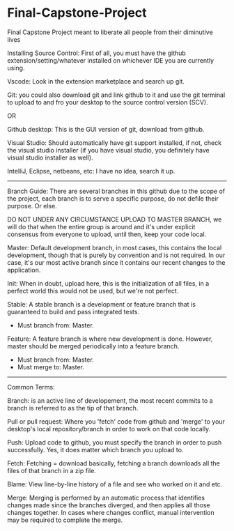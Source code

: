 # Final-Capstone-Project
Final Capstone Project meant to liberate all people from their diminutive lives

Installing Source Control:
First of all, you must have the github extension/setting/whatever installed on whichever IDE you are currently using. 

Vscode: Look in the extension marketplace and search up git.

Git: you could also download git and link github to it and use the git terminal to upload to and fro your desktop to the source control version (SCV).

OR

Github desktop: This is the GUI version of git, download from github.

Visual Studio: Should automatically have git support installed, if not, check the visual studio installer (if you have visual studio, you definitely have visual studio installer as well).

IntelliJ, Eclipse, netbeans, etc: I have no idea, search it up.

****************

Branch Guide: There are several branches in this github due to the scope of the project, each branch is to serve a specific purpose, do not defile their purpose. Or else.

DO NOT UNDER ANY CIRCUMSTANCE UPLOAD TO MASTER BRANCH, we will do that when the entire group is around and it's under explicit consensus from everyone to upload, until then, keep your code local.

Master: Default development branch, in most cases, this contains the local development, though that is purely by convention and is not required. In our case, it's our most active branch since it contains our recent changes to the application.

Init: When in doubt, upload here, this is the initialization of all files, in a perfect world this would not be used, but we're not perfect.

Stable: A stable branch is a development or feature branch that is guaranteed to build and pass integrated tests.
 - Must branch from: Master.

Feature: A feature branch is where new development is done. However, master should be merged periodically into a feature branch.
 - Must branch from: Master.
 - Must merge to: Master.

****************
Common Terms:

Branch: is an active line of developement, the most recent commits to a branch is referred to as the tip of that branch.

Pull or pull request: Where you 'fetch' code from github and 'merge' to your desktop's local repository/branch in order to work on that code locally. 

Push: Upload code to github, you must specify the branch in order to push successfully. Yes, it does matter which branch you upload to.

Fetch: Fetching = download basically, fetching a branch downloads all the files of that branch in a zip file.

Blame: View line-by-line history of a file and see who worked on it and etc.

Merge: Merging is performed by an automatic process that identifies changes made since the branches diverged, and then applies all those changes together. In cases where changes conflict, manual intervention may be required to complete the merge.




